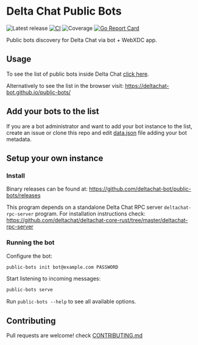 # Delta Chat Public Bots

![Latest release](https://img.shields.io/github/v/tag/deltachat-bot/public-bots?label=release)
[![CI](https://github.com/deltachat-bot/public-bots/actions/workflows/ci.yml/badge.svg)](https://github.com/deltachat-bot/public-bots/actions/workflows/ci.yml)
![Coverage](https://img.shields.io/badge/Coverage-25.0%25-red)
[![Go Report Card](https://goreportcard.com/badge/github.com/deltachat-bot/public-bots)](https://goreportcard.com/report/github.com/deltachat-bot/public-bots)

Public bots discovery for Delta Chat via bot + WebXDC app.

## Usage

To see the list of public bots inside Delta Chat [click here](https://i.delta.chat/#9AF055DB87EC48A1C009B6CA55E3712A6F7D346F&a=botsindex%40nine.testrun.org&n=Public%20Bots&i=QpBSronexvP&s=nAfQ0q_JomN).

Alternatively to see the list in the browser visit: https://deltachat-bot.github.io/public-bots/

## Add your bots to the list

If you are a bot administrator and want to add your bot instance to the list,
create an issue or clone this repo and edit [data.json](https://github.com/deltachat-bot/public-bots/blob/main/frontend/data.json)
file adding your bot metadata.


## Setup your own instance

### Install

Binary releases can be found at: https://github.com/deltachat-bot/public-bots/releases

This program depends on a standalone Delta Chat RPC server `deltachat-rpc-server` program.
For installation instructions check:
https://github.com/deltachat/deltachat-core-rust/tree/master/deltachat-rpc-server

### Running the bot

Configure the bot:

```sh
public-bots init bot@example.com PASSWORD
```

Start listening to incoming messages:

```sh
public-bots serve
```

Run `public-bots --help` to see all available options.

## Contributing

Pull requests are welcome! check [CONTRIBUTING.md](./CONTRIBUTING.md)
